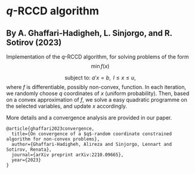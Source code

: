 # $q$-RCCD algorithm
## By A. Ghaffari-Hadigheh, L. Sinjorgo, and R. Sotirov (2023)

Implementation of the $q$-RCCD algorithm, for solving problems of the form
$$\min  f(x)$$ 

$$\text{subject to: } a'x = b, \text{ } l \leq x \leq u,$$ 
where $f$ is differentiable, possibly non-convex, function. In each iteration, we randomly choose $q$ coordinates of $x$ (uniform probability).
Then, based on a convex approximation of $f$, we solve a easy quadratic programme on the selected variables, and update $x$ accordingly.

More details and a convergence analysis are provided in our paper.


```
@article{ghaffari2023convergence,
  title={On convergence of a $q$-random coordinate constrained algorithm for non-convex problems},
  author={Ghaffari-Hadigheh, Alireza and Sinjorgo, Lennart and Sotirov, Renata},
  journal={arXiv preprint arXiv:2210.09665},
  year={2023}
}
```
